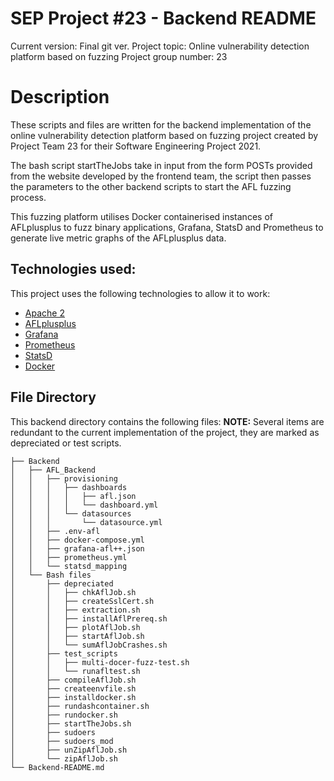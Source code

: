 # SEP Project #23 - Backend README

Current version: Final git ver.
Project topic: Online vulnerability detection platform based on fuzzing
Project group number: 23

# Description

These scripts and files are written for the backend implementation of the online vulnerability detection platform based on fuzzing project created by Project Team 23 for their Software Engineering Project 2021.

The bash script startTheJobs take in input from the form POSTs provided from the website developed by the frontend team, the script then passes the parameters to the other backend scripts to start the AFL fuzzing process.

This fuzzing platform utilises Docker containerised instances of AFLplusplus to fuzz binary applications, Grafana, StatsD and Prometheus to generate live metric graphs of the AFLplusplus data.

## Technologies used:
This project uses the following technologies to allow it to work:

 - [Apache 2](https://www.linux.com/audience/devops/apache-ubuntu-linux-beginners/)
 - [AFLplusplus](https://aflplus.plus/)
 - [Grafana](https://grafana.com/docs/grafana/latest/introduction/)
 - [Prometheus](https://prometheus.io/docs/introduction/overview/)
 - [StatsD](https://github.com/statsd/statsd)
 - [Docker](https://www.docker.com/get-started)

## File Directory

This backend directory contains the following files:
**NOTE:** Several items are redundant to the current implementation of the project, they are marked as depreciated or test scripts.

    ├── Backend
    │   ├── AFL_Backend
    │   │   ├── provisioning
    │   │   │   ├── dashboards
    │   │   │   │   ├── afl.json
    │   │   │   │   └── dashboard.yml
    │   │   │   └── datasources
    │   │   │       └── datasource.yml
    │   │   ├── .env-afl
    │   │   ├── docker-compose.yml
    │   │   ├── grafana-afl++.json
    │   │   ├── prometheus.yml
    │   │   └── statsd_mapping
    │   └── Bash files
    │       ├── depreciated
    │       │   ├── chkAflJob.sh
    │       │   ├── createSslCert.sh
    │       │   ├── extraction.sh
    │       │   ├── installAflPrereq.sh
    │       │   ├── plotAflJob.sh
    │       │   ├── startAflJob.sh
    │       │   └── sumAflJobCrashes.sh
    │       ├── test_scripts
    │       │   ├── multi-docer-fuzz-test.sh
    │       │   └── runafltest.sh
    │       ├── compileAflJob.sh
    │       ├── createenvfile.sh
    │       ├── installdocker.sh
    │       ├── rundashcontainer.sh
    │       ├── rundocker.sh
    │       ├── startTheJobs.sh
    │       ├── sudoers
    │       ├── sudoers_mod
    │       ├── unZipAflJob.sh
    │       └── zipAflJob.sh
    └── Backend-README.md
